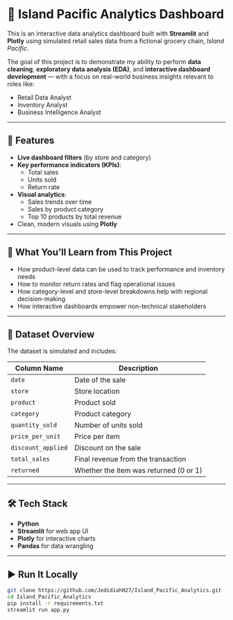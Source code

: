 # 🏪 Island Pacific Analytics Dashboard

This is an interactive data analytics dashboard built with **Streamlit** and **Plotly** using simulated retail sales data from a fictional grocery chain, *Island Pacific*.

The goal of this project is to demonstrate my ability to perform **data cleaning**, **exploratory data analysis (EDA)**, and **interactive dashboard development** — with a focus on real-world business insights relevant to roles like:

- Retail Data Analyst  
- Inventory Analyst  
- Business Intelligence Analyst  

---

## 🚀 Features

- **Live dashboard filters** (by store and category)
- **Key performance indicators (KPIs)**:
  - Total sales
  - Units sold
  - Return rate
- **Visual analytics**:
  - Sales trends over time
  - Sales by product category
  - Top 10 products by total revenue
- Clean, modern visuals using **Plotly**

---

## 🧠 What You’ll Learn from This Project

- How product-level data can be used to track performance and inventory needs  
- How to monitor return rates and flag operational issues  
- How category-level and store-level breakdowns help with regional decision-making  
- How interactive dashboards empower non-technical stakeholders  

---

## 📁 Dataset Overview

The dataset is simulated and includes:

| Column Name         | Description                            |
|---------------------|----------------------------------------|
| `date`              | Date of the sale                       |
| `store`             | Store location                         |
| `product`           | Product sold                           |
| `category`          | Product category                       |
| `quantity_sold`     | Number of units sold                   |
| `price_per_unit`    | Price per item                         |
| `discount_applied`  | Discount on the sale                   |
| `total_sales`       | Final revenue from the transaction     |
| `returned`          | Whether the item was returned (0 or 1) |

---

## 🛠️ Tech Stack

- **Python**
- **Streamlit** for web app UI
- **Plotly** for interactive charts
- **Pandas** for data wrangling

---

## ▶️ Run It Locally

```bash
git clone https://github.com/JedidiahH27/Island_Pacific_Analytics.git
cd Island_Pacific_Analytics
pip install -r requirements.txt
streamlit run app.py
